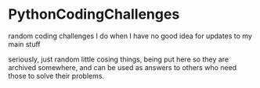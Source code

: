 # PythonCodingChallenges
random coding challenges I do when I have no good idea for updates to my main stuff

seriously, just random little cosing things, being put here so they are archived somewhere, and can be used as answers to others who need those to solve their problems.
